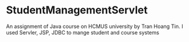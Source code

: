 # StudentManagementServlet
An assignment of Java course on HCMUS university by Tran Hoang Tin. I used Servler, JSP, JDBC to mange student and course systems
